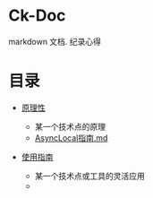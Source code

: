 # Ck-Doc
markdown 文档.
纪录心得

# 目录
<!--TableOfContnets Start-->

* [原理性](%e5%8e%9f%e7%90%86%e6%80%a7)
	* 某一个技术点的原理
	* [AsyncLocal指南.md](%e6%a0%b8%e5%bf%83%e5%88%86%e6%9e%90%2fAsyncLocal%e6%8c%87%e5%8d%97.md)

* [使用指南](%e4%bd%bf%e7%94%a8%e6%8c%87%e5%8d%97)
	* 某一个技术点或工具的灵活应用
	* 



<!--TableOfContnets End-->
